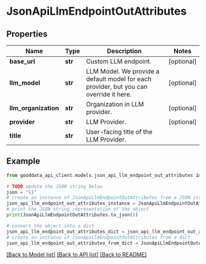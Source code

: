 # JsonApiLlmEndpointOutAttributes


## Properties

Name | Type | Description | Notes
------------ | ------------- | ------------- | -------------
**base_url** | **str** | Custom LLM endpoint. | [optional] 
**llm_model** | **str** | LLM Model. We provide a default model for each provider, but you can override it here. | [optional] 
**llm_organization** | **str** | Organization in LLM provider. | [optional] 
**provider** | **str** | LLM Provider. | [optional] 
**title** | **str** | User-facing title of the LLM Provider. | 

## Example

```python
from gooddata_api_client.models.json_api_llm_endpoint_out_attributes import JsonApiLlmEndpointOutAttributes

# TODO update the JSON string below
json = "{}"
# create an instance of JsonApiLlmEndpointOutAttributes from a JSON string
json_api_llm_endpoint_out_attributes_instance = JsonApiLlmEndpointOutAttributes.from_json(json)
# print the JSON string representation of the object
print(JsonApiLlmEndpointOutAttributes.to_json())

# convert the object into a dict
json_api_llm_endpoint_out_attributes_dict = json_api_llm_endpoint_out_attributes_instance.to_dict()
# create an instance of JsonApiLlmEndpointOutAttributes from a dict
json_api_llm_endpoint_out_attributes_from_dict = JsonApiLlmEndpointOutAttributes.from_dict(json_api_llm_endpoint_out_attributes_dict)
```
[[Back to Model list]](../README.md#documentation-for-models) [[Back to API list]](../README.md#documentation-for-api-endpoints) [[Back to README]](../README.md)


